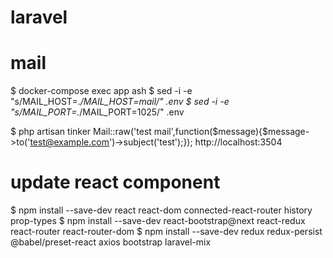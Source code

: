 # laravel

# mail
$ docker-compose exec app ash
$ sed -i -e "s/MAIL_HOST=.*/MAIL_HOST=mail/" .env
$ sed -i -e "s/MAIL_PORT=.*/MAIL_PORT=1025/" .env

$ php artisan tinker
Mail::raw('test mail',function($message){$message->to('test@example.com')->subject('test');});
http://localhost:3504

# update react component
$ npm install --save-dev react react-dom connected-react-router history prop-types
$ npm install --save-dev react-bootstrap@next react-redux react-router react-router-dom
$ npm install --save-dev redux redux-persist @babel/preset-react axios bootstrap laravel-mix
